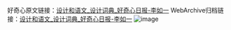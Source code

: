 好奇心原文链接：[设计和语文_设计词典_好奇心日报-李如一](https://www.qdaily.com/articles/5477.html)
WebArchive归档链接：[设计和语文_设计词典_好奇心日报-李如一](http://web.archive.org/web/20160407021847/http://www.qdaily.com/articles/5477.html)
![image](http://ww3.sinaimg.cn/large/007d5XDply1g3whff7zoej30u031gttg)